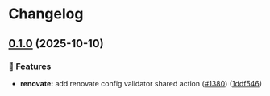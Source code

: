 # Changelog

## [0.1.0](https://github.com/grafana/shared-workflows/compare/validate-renovate-config/v0.1.0...validate-renovate-config/v0.1.0) (2025-10-10)


### 🎉 Features

* **renovate:** add renovate config validator shared action ([#1380](https://github.com/grafana/shared-workflows/issues/1380)) ([1ddf546](https://github.com/grafana/shared-workflows/commit/1ddf54696ca5e75b401f236f19262ed45d5bb01b))
